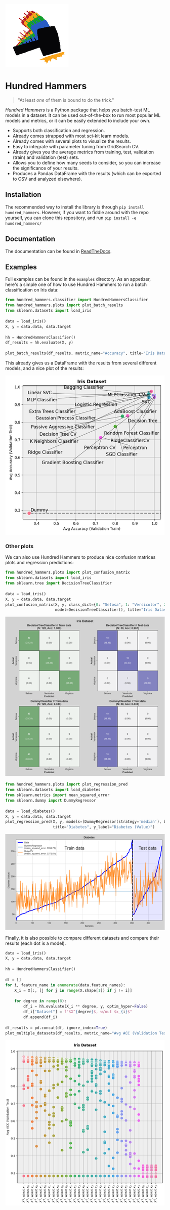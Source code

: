 ![](multimedia/logo.png)

# Hundred Hammers

> "At least *one* of them is bound to do the trick."

*Hundred Hammers* is a Python package that helps you batch-test ML models in a dataset. It can be used out-of-the-box
to run most popular ML models and metrics, or it can be easily extended to include your own.

- Supports both classification and regression.
- Already comes strapped with most sci-kit learn models.
- Already comes with several plots to visualize the results.
- Easy to integrate with parameter tuning from GridSearch CV.
- Already gives you the average metrics from training, test, validation (train) and validation (test) sets.
- Allows you to define how many seeds to consider, so you can increase the significance of your results.
- Produces a Pandas DataFrame with the results (which can be exported to CSV and analyzed elsewhere).

## Installation

The recommended way to install the library is through `pip install hundred_hammers`. However, if you want to fiddle around with the repo yourself, you can clone this repository, and run `pip install -e hundred_hammers/`

## Documentation

The documentation can be found in [ReadTheDocs](https://hundred-hammers.readthedocs.io/en/latest/).

## Examples

Full examples can be found in the `examples` directory. As an appetizer, here's a simple one of how to use Hundred Hammers to run a
batch classification on Iris data:

```python
from hundred_hammers.classifier import HundredHammersClassifier
from hundred_hammers.plots import plot_batch_results
from sklearn.datasets import load_iris

data = load_iris()
X, y = data.data, data.target

hh = HundredHammersClassifier()
df_results = hh.evaluate(X, y)

plot_batch_results(df_results, metric_name="Accuracy", title="Iris Dataset")
```

This already gives us a DataFrame with the results from several different models, and a nice plot of the results:

![](multimedia/iris_batch.png)

### Other plots

We can also use Hundred Hammers to produce nice confusion matrices plots and regression predictions:

```python
from hundred_hammers.plots import plot_confusion_matrix
from sklearn.datasets import load_iris
from sklearn.tree import DecisionTreeClassifier

data = load_iris()
X, y = data.data, data.target
plot_confusion_matrix(X, y, class_dict={0: "Setosa", 1: "Versicolor", 2: "Virginica"},
                      model=DecisionTreeClassifier(), title="Iris Dataset")
```

![](multimedia/iris_cm.png)

```python
from hundred_hammers.plots import plot_regression_pred
from sklearn.datasets import load_diabetes
from sklearn.metrics import mean_squared_error
from sklearn.dummy import DummyRegressor

data = load_diabetes()
X, y = data.data, data.target
plot_regression_pred(X, y, models=[DummyRegressor(strategy='median'), best_model], metric=mean_squared_error,
                     title="Diabetes", y_label="Diabetes (Value)")
```

![](multimedia/diabetes_pred.png)

Finally, it is also possible to compare different datasets and compare their results (each dot is a model).

```python
data = load_iris()
X, y = data.data, data.target

hh = HundredHammersClassifier()

df = []
for i, feature_name in enumerate(data.feature_names):
    X_i = X[:, [j for j in range(X.shape[1]) if j != i]]

    for degree in range(8):
        df_i = hh.evaluate(X_i ** degree, y, optim_hyper=False)
        df_i["Dataset"] = f"$X^{degree}$, w/out $x_{i}$"
        df.append(df_i)

df_results = pd.concat(df, ignore_index=True)
plot_multiple_datasets(df_results, metric_name="Avg ACC (Validation Test)", id_col="Dataset", title="Iris Dataset", display=True)
```

![](multimedia/dataset_batch.png)
